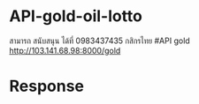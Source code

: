 # API-gold-oil-lotto
สามารถ สนับสนุน ได้ที่ 0983437435 กสิกรไทย 
#API gold
http://103.141.68.98:8000/gold
# Response
